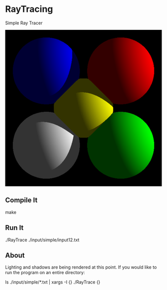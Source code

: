 RayTracing
==========

Simple Ray Tracer

![alt text](sample_output.png "Sample output")

Compile It
----------

make

Run It
------

./RayTrace ./input/simple/input12.txt


About
-----

Lighting and shadows are being rendered at this point.  If you would like to run the program on an entire directory:

ls ./input/simple/*.txt | xargs -I {} ./RayTrace {}
